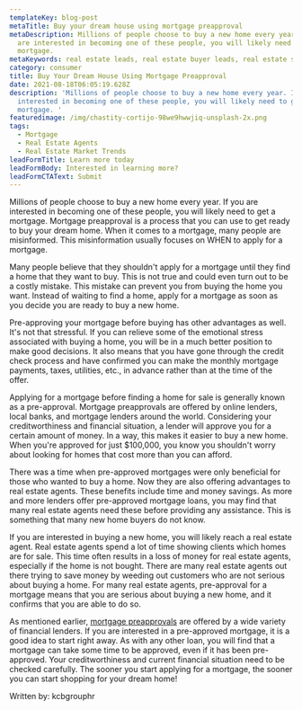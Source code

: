 ```yaml
---
templateKey: blog-post
metaTitle: Buy your dream house using mortgage preapproval
metaDescription: Millions of people choose to buy a new home every year. If you
  are interested in becoming one of these people, you will likely need to get a
  mortgage.
metaKeywords: real estate leads, real estate buyer leads, real estate seller leads
category: consumer
title: Buy Your Dream House Using Mortgage Preapproval
date: 2021-08-18T06:05:19.628Z
description: 'Millions of people choose to buy a new home every year. If you are
  interested in becoming one of these people, you will likely need to get a
  mortgage. '
featuredimage: /img/chastity-cortijo-98we9hwwjiq-unsplash-2x.png
tags:
  - Mortgage
  - Real Estate Agents
  - Real Estate Market Trends
leadFormTitle: Learn more today
leadFormBody: Interested in learning more?
leadFormCTAText: Submit
---
```


Millions of people choose to buy a new home every year. If you are interested in becoming one of these people, you will likely need to get a mortgage. Mortgage preapproval is a process that you can use to get ready to buy your dream home. When it comes to a mortgage, many people are misinformed. This misinformation usually focuses on WHEN to apply for a mortgage.

Many people believe that they shouldn't apply for a mortgage until they find a home that they want to buy. This is not true and could even turn out to be a costly mistake. This mistake can prevent you from buying the home you want. Instead of waiting to find a home, apply for a mortgage as soon as you decide you are ready to buy a new home.

Pre-approving your mortgage before buying has other advantages as well. It's not that stressful. If you can relieve some of the emotional stress associated with buying a home, you will be in a much better position to make good decisions. It also means that you have gone through the credit check process and have confirmed you can make the monthly mortgage payments, taxes, utilities, etc., in advance rather than at the time of the offer.

Applying for a mortgage before finding a home for sale is generally known as a pre-approval. Mortgage preapprovals are offered by online lenders, local banks, and mortgage lenders around the world. Considering your creditworthiness and financial situation, a lender will approve you for a certain amount of money. In a way, this makes it easier to buy a new home. When you're approved for just \$100,000, you know you shouldn't worry about looking for homes that cost more than you can afford.

There was a time when pre-approved mortgages were only beneficial for those who wanted to buy a home. Now they are also offering advantages to real estate agents. These benefits include time and money savings. As more and more lenders offer pre-approved mortgage loans, you may find that many real estate agents need these before providing any assistance. This is something that many new home buyers do not know.

If you are interested in buying a new home, you will likely reach a real estate agent. Real estate agents spend a lot of time showing clients which homes are for sale. This time often results in a loss of money for real estate agents, especially if the home is not bought. There are many real estate agents out there trying to save money by weeding out customers who are not serious about buying a home. For many real estate agents, pre-approval for a mortgage means that you are serious about buying a new home, and it confirms that you are able to do so.

As mentioned earlier, [mortgage preapprovals](https://realtyoffer.com/mortgage-consultation/) are offered by a wide variety of financial lenders. If you are interested in a pre-approved mortgage, it is a good idea to start right away. As with any other loan, you will find that a mortgage can take some time to be approved, even if it has been pre-approved. Your creditworthiness and current financial situation need to be checked carefully. The sooner you start applying for a mortgage, the sooner you can start shopping for your dream home!

Written by: kcbgrouphr
